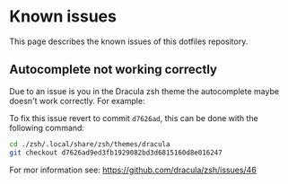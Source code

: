 # Known issues
This page describes the known issues of this dotfiles repository.

## Autocomplete not working correctly
Due to an issue is you in the Dracula zsh theme the autocomplete maybe doesn't work correctly. For example:


To fix this issue revert to commit `d7626ad`, this can be done with the following command:

```bash
cd ./zsh/.local/share/zsh/themes/dracula
git checkout d7626ad9ed3fb1929082bd3d6815160d8e016247
```

For mor information see:
https://github.com/dracula/zsh/issues/46
